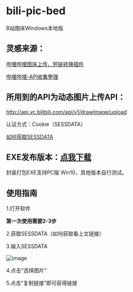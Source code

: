 # bili-pic-bed
B站图床Windows本地版

## 灵感来源：
[哔哩哔哩图床上传、短链转换插件](https://github.com/xlzy520/bilibili-img-uploader)

[哔哩哔哩-API收集整理](https://github.com/SocialSisterYi/bilibili-API-collect)

## 所用到的API为动态图片上传API：
http://api.vc.bilibili.com/api/v1/drawImage/upload

认证方式：Cookie（SESSDATA）

[如何获取SESSDATA](https://blog.csdn.net/qq_31201781/article/details/118147745)

## EXE发布版本：[点我下载](https://cowtransfer.com/s/f73b0235869349)
封装打包EXE支持PC版 Win10，其他版本自行测试。

## 使用指南
1.打开软件

**第一次使用需要2-3步**

2.获取SESSDATA（如何获取看上文链接）

3.输入SESSDATA

![image](https://s1.ax1x.com/2022/07/29/vPOH3V.jpg)

4.点击“选择图片”

5.点击“复制链接”即可获得链接
